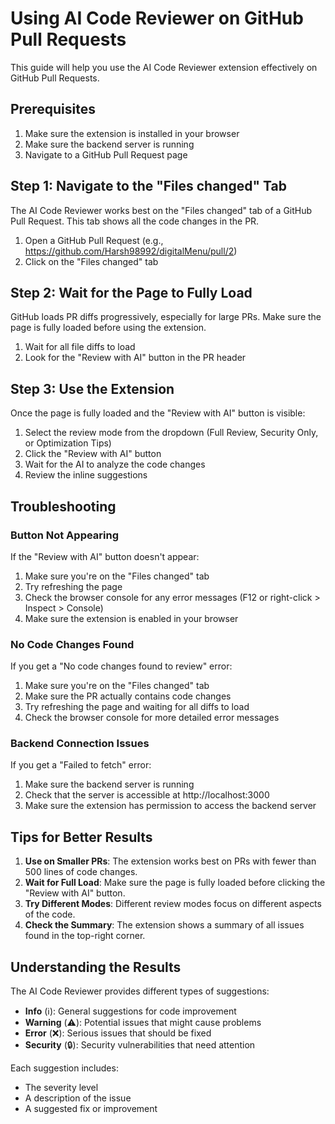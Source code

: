 # Using AI Code Reviewer on GitHub Pull Requests

This guide will help you use the AI Code Reviewer extension effectively on GitHub Pull Requests.

## Prerequisites

1. Make sure the extension is installed in your browser
2. Make sure the backend server is running
3. Navigate to a GitHub Pull Request page

## Step 1: Navigate to the "Files changed" Tab

The AI Code Reviewer works best on the "Files changed" tab of a GitHub Pull Request. This tab shows all the code changes in the PR.

1. Open a GitHub Pull Request (e.g., https://github.com/Harsh98992/digitalMenu/pull/2)
2. Click on the "Files changed" tab

## Step 2: Wait for the Page to Fully Load

GitHub loads PR diffs progressively, especially for large PRs. Make sure the page is fully loaded before using the extension.

1. Wait for all file diffs to load
2. Look for the "Review with AI" button in the PR header

## Step 3: Use the Extension

Once the page is fully loaded and the "Review with AI" button is visible:

1. Select the review mode from the dropdown (Full Review, Security Only, or Optimization Tips)
2. Click the "Review with AI" button
3. Wait for the AI to analyze the code changes
4. Review the inline suggestions

## Troubleshooting

### Button Not Appearing

If the "Review with AI" button doesn't appear:

1. Make sure you're on the "Files changed" tab
2. Try refreshing the page
3. Check the browser console for any error messages (F12 or right-click > Inspect > Console)
4. Make sure the extension is enabled in your browser

### No Code Changes Found

If you get a "No code changes found to review" error:

1. Make sure you're on the "Files changed" tab
2. Make sure the PR actually contains code changes
3. Try refreshing the page and waiting for all diffs to load
4. Check the browser console for more detailed error messages

### Backend Connection Issues

If you get a "Failed to fetch" error:

1. Make sure the backend server is running
2. Check that the server is accessible at http://localhost:3000
3. Make sure the extension has permission to access the backend server

## Tips for Better Results

1. **Use on Smaller PRs**: The extension works best on PRs with fewer than 500 lines of code changes.
2. **Wait for Full Load**: Make sure the page is fully loaded before clicking the "Review with AI" button.
3. **Try Different Modes**: Different review modes focus on different aspects of the code.
4. **Check the Summary**: The extension shows a summary of all issues found in the top-right corner.

## Understanding the Results

The AI Code Reviewer provides different types of suggestions:

- **Info** (ℹ️): General suggestions for code improvement
- **Warning** (⚠️): Potential issues that might cause problems
- **Error** (❌): Serious issues that should be fixed
- **Security** (🔒): Security vulnerabilities that need attention

Each suggestion includes:
- The severity level
- A description of the issue
- A suggested fix or improvement

